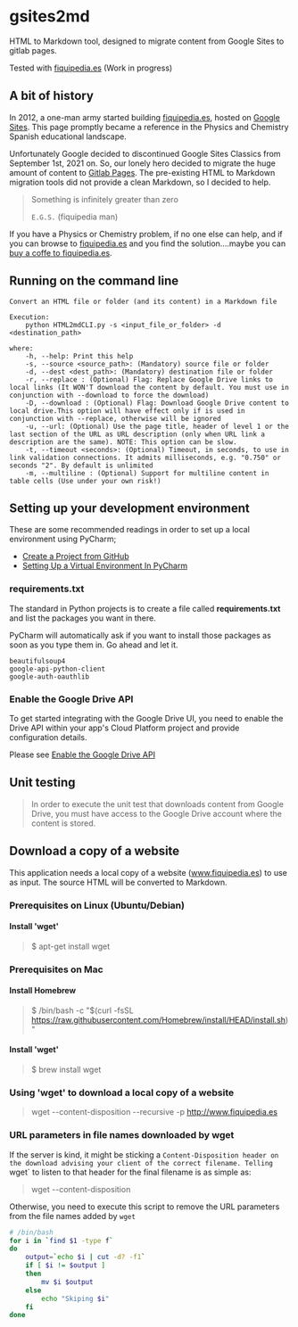 # gsites2md

HTML to Markdown tool, designed to migrate content from Google Sites to gitlab pages.

Tested with [fiquipedia.es](http://fiquipedia.es) (Work in progress)


## A bit of history
In 2012, a one-man army started building [fiquipedia.es](http://fiquipedia.es), hosted on 
[Google Sites](https://sites.google.com/). This page promptly became a reference in the 
Physics and Chemistry Spanish educational landscape. 

Unfortunately Google decided to discontinued Google Sites Classics from September 1st, 2021 on. 
So, our lonely hero decided to migrate the huge amount of content to 
[Gitlab Pages](https://docs.gitlab.com/ee/user/project/pages/). The pre-existing HTML to Markdown migration 
tools did not provide a clean Markdown, so I decided to help.

> Something is infinitely greater than zero
> 
> `E.G.S.` (fiquipedia man)

If you have a Physics or Chemistry problem, if no one else can help, 
and if you can browse to [fiquipedia.es](http://fiquipedia.es) and you find the solution....maybe you can 
[buy a coffe to fiquipedia.es](https://ko-fi.com/fiquipedia).

## Running on the command line

```
Convert an HTML file or folder (and its content) in a Markdown file

Execution:
	python HTML2mdCLI.py -s <input_file_or_folder> -d <destination_path>
	
where:
	-h, --help: Print this help
	-s, --source <source_path>: (Mandatory) source file or folder
	-d, --dest <dest_path>: (Mandatory) destination file or folder
	-r, --replace : (Optional) Flag: Replace Google Drive links to local links (It WON'T download the content by default. You must use in conjunction with --download to force the download)
	-D, --download : (Optional) Flag: Download Google Drive content to local drive.This option will have effect only if is used in conjunction with --replace, otherwise will be ignored
	-u, --url: (Optional) Use the page title, header of level 1 or the last section of the URL as URL description (only when URL link a description are the same). NOTE: This option can be slow.
	-t, --timeout <seconds>: (Optional) Timeout, in seconds, to use in link validation connections. It admits milliseconds, e.g. "0.750" or seconds "2". By default is unlimited
	-m, --multiline : (Optional) Support for multiline content in table cells (Use under your own risk!)	
```
## Setting up your development environment
These are some recommended readings in order to set up a local environment using PyCharm;
   * [Create a Project from GitHub](https://www.jetbrains.com/pycharm/guide/tips/create-project-from-github/)
   * [Setting Up a Virtual Environment In PyCharm](https://arcade.academy/venv_install/index.html)

### requirements.txt
The standard in Python projects is to create a file called **requirements.txt** and list the packages you want in there.

PyCharm will automatically ask if you want to install those packages as soon as you type them in. Go ahead and let it.

```
beautifulsoup4
google-api-python-client
google-auth-oauthlib
```

### Enable the Google Drive API
To get started integrating with the Google Drive UI, you need to enable the Drive API within your app's 
Cloud Platform project and provide configuration details.

Please see [Enable the Google Drive API](https://developers.google.com/drive/api/v3/enable-drive-api)

## Unit testing
> In order to execute the unit test that downloads content from Google Drive, you must have access to the 
> Google Drive account where the content is stored. 

## Download a copy of a website

This application needs a local copy of a website (www.fiquipedia.es) to use as input. The source HTML will be 
converted to Markdown.

### Prerequisites on Linux (Ubuntu/Debian)
#### Install 'wget'
> $ apt-get install wget

### Prerequisites on Mac
#### Install Homebrew
> $ /bin/bash -c "$(curl -fsSL https://raw.githubusercontent.com/Homebrew/install/HEAD/install.sh)"

#### Install 'wget'
> $ brew install wget

### Using 'wget' to download a local copy of a website
> wget --content-disposition --recursive -p http://www.fiquipedia.es

### URL parameters in file names downloaded by wget 


If the server is kind, it might be sticking a `Content-Disposition header on 
the download advising your client of the correct filename. Telling `wget` to 
listen to that header for the final filename is as simple as:

> wget --content-disposition

Otherwise, you need to execute this script to remove the URL parameters from
the file names added by `wget` 

```sh
# /bin/bash
for i in `find $1 -type f`
do
    output=`echo $i | cut -d? -f1`
    if [ $i != $output ]
    then
        mv $i $output
    else
        echo "Skiping $i"
    fi
done
```
